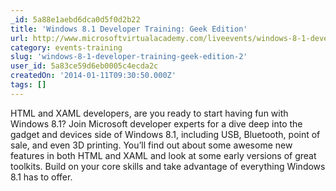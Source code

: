 ```yaml
---
_id: 5a88e1aebd6dca0d5f0d2b22
title: 'Windows 8.1 Developer Training: Geek Edition'
url: http://www.microsoftvirtualacademy.com/liveevents/windows-8-1-developer-training-geek-edition#?fbid=Hc0TiYdhIlr
category: events-training
slug: 'windows-8-1-developer-training-geek-edition-2'
user_id: 5a83ce59d6eb0005c4ecda2c
createdOn: '2014-01-11T09:30:50.000Z'
tags: []
---
```


HTML and XAML developers, are you ready to start having fun with Windows 8.1? Join Microsoft developer experts for a dive deep into the gadget and devices side of Windows 8.1, including USB, Bluetooth, point of sale, and even 3D printing. You’ll find out about some awesome new features in both HTML and XAML and look at some early versions of great toolkits. Build on your core skills and take advantage of everything Windows 8.1 has to offer.
